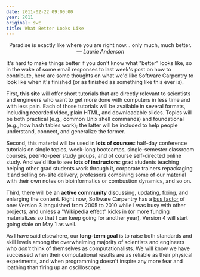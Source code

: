 ```yaml
---
date: 2011-02-22 09:00:00
year: 2011
original: swc
title: What Better Looks Like
---
```

<p style="text-align: center;">Paradise is exactly like where you are right now... only much, much better.<br />
<em>&mdash; Laurie Anderson</em></p>
<p>It's hard to make things better if you don't know what "better" looks like, so in the wake of some email responses to last week's post on how to contribute, here are some thoughts on what we'd like Software Carpentry to look like when it's finished (or as finished as something like this ever is).</p>
<p>First, <strong>this site</strong> will offer short tutorials that are directly relevant to scientists and engineers who want to get more done with computers in less time and with less pain.  Each of those tutorials will be available in several formats, including recorded video, plain HTML, and downloadable slides.  Topics will be both practical (e.g., common Unix shell commands) and foundational (e.g., how hash tables work); the latter will be included to help people understand, connect, and generalize the former.</p>
<p>Second, this material will be used in <strong>lots of courses</strong>: half-day conference tutorials on single topics, week-long bootcamps, single-semester classroom courses, peer-to-peer study groups, and of course self-directed online study.  And we'd like to see <strong>lots of instructors</strong>: grad students teaching helping other grad students work through it, corporate trainers repackaging it and selling on-site delivery, professors combining some of our material with their own notes on bioinformatics or combustion dynamics, and so on.</p>
<p>Third, there will be an <strong>active community</strong> discussing, updating, fixing, and enlarging the content.  Right now, Software Carpentry has a <a href="http://en.wikipedia.org/wiki/Bus_factor">bus factor</a> of one: Version 3 languished from 2005 to 2010 while I was busy with other projects, and unless a "Wikipedia effect" kicks in (or more funding materializes so that I can keep going for another year), Version 4 will start going stale on May 1 as well.</p>
<p>As I have said elsewhere, our <strong>long-term goal</strong> is to raise both standards and skill levels among the overwhelming majority of scientists and engineers who <em>don't</em> think of themselves as computationalists.  We will know we have successed when their computational results are as reliable as their physical experiments, and when programming doesn't inspire any more fear and loathing than firing up an oscilloscope.</p>
